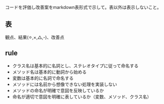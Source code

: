 コードを評価し改善案をmarkdown表形式で示して。表以外は表示しないこと。

## 表
観点、結果(⚪︎,×,△,-)、改善点

## rule
* クラス名は基本的に名詞とし、ステレオタイプに従って命名する
* メソッド名は基本的に動詞から始める
* 変数は基本的に名詞で命名する
* メソッドには名前から想像できない処理を実装しない
* メソッドの命名が明確で意図を反映しているか
* 命名が適切で意図を明確に表しているか（変数、メソッド、クラス名）
